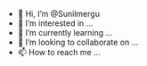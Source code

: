 - 👋 Hi, I’m @Sunilmergu
- 👀 I’m interested in ...
- 🌱 I’m currently learning ...
- 💞️ I’m looking to collaborate on ...
- 📫 How to reach me ...

<!---
Sunilmergu/Sunilmergu is a ✨ special ✨ repository because its `README.md` (this file) appears on your GitHub profile.
You can click the Preview link to take a look at your changes.
--->
